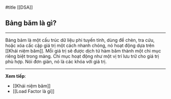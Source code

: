 #title [[DSA]]
## Bảng băm là gì?
---
Bảng bảm là một cấu trúc dữ liệu phi tuyến tính, dùng để chèn, tra cứu, hoặc xóa cấc cặp giá trị một cách nhanh chóng, nó hoạt động dựa trên [[Khái niệm băm]]. Mỗi giá trị sẽ được dịch từ hàm băm thành một chi mục riêng biệt trong mảng. Chi mục hoạt động như một vị trí lưu trữ cho giá trị phù hợp. Nói đơn giản, nó là các khóa với giá trị.

---
**Xem tiếp**:
- [[Khái niệm băm]]
- [[Load Factor là gì]]